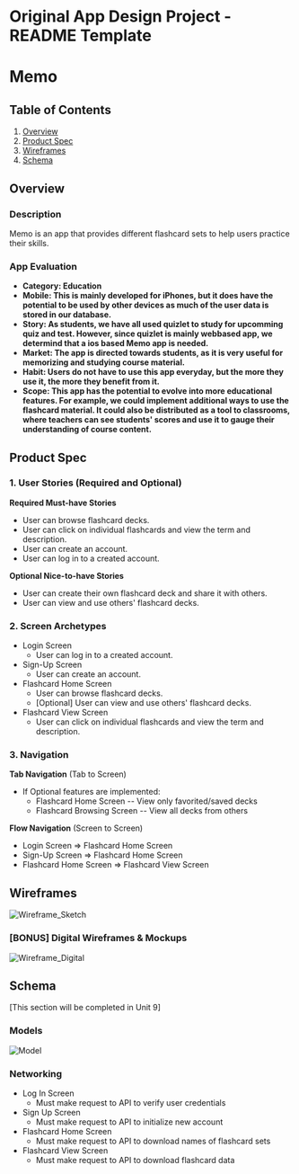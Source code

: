 Original App Design Project - README Template
===

# Memo

## Table of Contents
1. [Overview](#Overview)
1. [Product Spec](#Product-Spec)
1. [Wireframes](#Wireframes)
2. [Schema](#Schema)

## Overview
### Description
Memo is an app that provides different flashcard sets to help users practice their skills.

### App Evaluation

- **Category: Education**
- **Mobile: This is mainly developed for iPhones, but it does have the potential to be used by other devices as much of the user data is stored in our database.**
- **Story: As students, we have all used quizlet to study for upcomming quiz and test. However, since quizlet is mainly webbased app, we determind that a ios based Memo app is needed.**
- **Market: The app is directed towards students, as it is very useful for memorizing and studying course material.**
- **Habit: Users do not have to use this app everyday, but the more they use it, the more they benefit from it.**
- **Scope: This app has the potential to evolve into more educational features. For example, we could implement additional ways to use the flashcard material. It could also be distributed as a tool to classrooms, where teachers can see students' scores and use it to gauge their understanding of course content.**

## Product Spec

### 1. User Stories (Required and Optional)

**Required Must-have Stories**

* User can browse flashcard decks.
* User can click on individual flashcards and view the term and description.
* User can create an account.
* User can log in to a created account.

**Optional Nice-to-have Stories**

* User can create their own flashcard deck and share it with others.
* User can view and use others' flashcard decks.

### 2. Screen Archetypes

* Login Screen
   * User can log in to a created account.
* Sign-Up Screen
    * User can create an account.
* Flashcard Home Screen
   * User can browse flashcard decks.
   * [Optional] User can view and use others' flashcard decks.
* Flashcard View Screen
    * User can click on individual flashcards and view the term and description.

### 3. Navigation

**Tab Navigation** (Tab to Screen)

* If Optional features are implemented:
    * Flashcard Home Screen -- View only favorited/saved decks
    * Flashcard Browsing Screen -- View all decks from others

**Flow Navigation** (Screen to Screen)

* Login Screen
   => Flashcard Home Screen
* Sign-Up Screen
   => Flashcard Home Screen
* Flashcard Home Screen
    => Flashcard View Screen

## Wireframes
![Wireframe_Sketch](https://user-images.githubusercontent.com/22327307/226234496-7ca09b9c-80be-464d-9fb5-cb779abf3ca9.png)

### [BONUS] Digital Wireframes & Mockups
![Wireframe_Digital](https://drive.google.com/uc?export=view&id=1lO15p6fqpU4P5BrmkTI1tDEYpHxYKAuZ)

## Schema 
[This section will be completed in Unit 9]
### Models
![Model](https://drive.google.com/uc?export=view&id=1v31hXW8Xq93CjY3-fPT4P3Mogg6MIq05)
### Networking
- Log In Screen
    - Must make request to API to verify user credentials
- Sign Up Screen
    - Must make request to API to initialize new account
- Flashcard Home Screen
    - Must make request to API to download names of flashcard sets
- Flashcard View Screen
    - Must make request to API to download flashcard data
